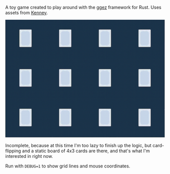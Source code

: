 A toy game created to play around with the [ggez](https://github.com/ggez/ggez) framework for Rust. Uses assets from [Kenney](https://kenney.nl/assets/playing-cards-pack).

![demo](./demo.gif)

Incomplete, because at this time I'm too lazy to finish up the logic, but card-flipping and a static board of 4x3 cards are there, and that's what I'm interested in right now.

Run with `DEBUG=1` to show grid lines and mouse coordinates.
